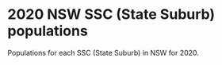 # 2020 NSW SSC (State Suburb) populations

Populations for each SSC (State Suburb) in NSW for 2020.
